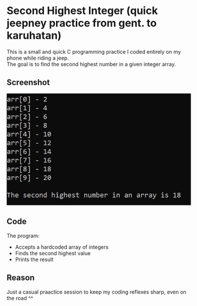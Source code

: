 # Second Highest Integer (quick jeepney practice from gent. to karuhatan)

This is a small and quick C programming practice I coded entirely on my phone while riding a jeep.  
The goal is to find the second highest number in a given integer array.

## Screenshot
![Screenshot](ss.jpeg)

## Code
The program:
- Accepts a hardcoded array of integers
- Finds the second highest value
- Prints the result

## Reason

Just a casual praactice session to keep my coding reflexes sharp, even on the road ^^
